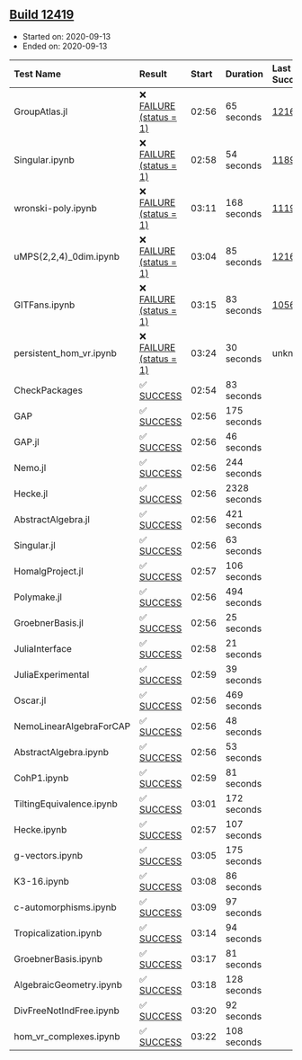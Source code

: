## [Build 12419](https://oscarci.mathematik.uni-kl.de/job/oscar/12419/)

* Started on: 2020-09-13
* Ended on: 2020-09-13

| Test Name    | Result | Start | Duration | Last Success | First Failure |
|:-------------|:-------|:------|:---------|:-------------|:--------------|
| GroupAtlas.jl | ❌ [FAILURE (status = 1)](https://oscarci.mathematik.uni-kl.de/job/oscar/12419/artifact/logs/build-12419/GroupAtlas.jl.log) | 02:56 | 65 seconds | [12167](https://oscarci.mathematik.uni-kl.de/job/oscar/12167/) | [12168](https://oscarci.mathematik.uni-kl.de/job/oscar/12168/) |
| Singular.ipynb | ❌ [FAILURE (status = 1)](https://oscarci.mathematik.uni-kl.de/job/oscar/12419/artifact/logs/build-12419/Singular.ipynb.log) | 02:58 | 54 seconds | [11893](https://oscarci.mathematik.uni-kl.de/job/oscar/11893/) | [11894](https://oscarci.mathematik.uni-kl.de/job/oscar/11894/) |
| wronski-poly.ipynb | ❌ [FAILURE (status = 1)](https://oscarci.mathematik.uni-kl.de/job/oscar/12419/artifact/logs/build-12419/wronski-poly.ipynb.log) | 03:11 | 168 seconds | [11192](https://oscarci.mathematik.uni-kl.de/job/oscar/11192/) | [11193](https://oscarci.mathematik.uni-kl.de/job/oscar/11193/) |
| uMPS(2,2,4)_0dim.ipynb | ❌ [FAILURE (status = 1)](https://oscarci.mathematik.uni-kl.de/job/oscar/12419/artifact/logs/build-12419/uMPS-2-2-4-_0dim.ipynb.log) | 03:04 | 85 seconds | [12167](https://oscarci.mathematik.uni-kl.de/job/oscar/12167/) | [12168](https://oscarci.mathematik.uni-kl.de/job/oscar/12168/) |
| GITFans.ipynb | ❌ [FAILURE (status = 1)](https://oscarci.mathematik.uni-kl.de/job/oscar/12419/artifact/logs/build-12419/GITFans.ipynb.log) | 03:15 | 83 seconds | [10566](https://oscarci.mathematik.uni-kl.de/job/oscar/10566/) | [10567](https://oscarci.mathematik.uni-kl.de/job/oscar/10567/) |
| persistent_hom_vr.ipynb | ❌ [FAILURE (status = 1)](https://oscarci.mathematik.uni-kl.de/job/oscar/12419/artifact/logs/build-12419/persistent_hom_vr.ipynb.log) | 03:24 | 30 seconds | unknown | unknown |
| CheckPackages | ✅ [SUCCESS](https://oscarci.mathematik.uni-kl.de/job/oscar/12419/artifact/logs/build-12419/CheckPackages.log) | 02:54 | 83 seconds |  |  |
| GAP | ✅ [SUCCESS](https://oscarci.mathematik.uni-kl.de/job/oscar/12419/artifact/logs/build-12419/GAP.log) | 02:56 | 175 seconds |  |  |
| GAP.jl | ✅ [SUCCESS](https://oscarci.mathematik.uni-kl.de/job/oscar/12419/artifact/logs/build-12419/GAP.jl.log) | 02:56 | 46 seconds |  |  |
| Nemo.jl | ✅ [SUCCESS](https://oscarci.mathematik.uni-kl.de/job/oscar/12419/artifact/logs/build-12419/Nemo.jl.log) | 02:56 | 244 seconds |  |  |
| Hecke.jl | ✅ [SUCCESS](https://oscarci.mathematik.uni-kl.de/job/oscar/12419/artifact/logs/build-12419/Hecke.jl.log) | 02:56 | 2328 seconds |  |  |
| AbstractAlgebra.jl | ✅ [SUCCESS](https://oscarci.mathematik.uni-kl.de/job/oscar/12419/artifact/logs/build-12419/AbstractAlgebra.jl.log) | 02:56 | 421 seconds |  |  |
| Singular.jl | ✅ [SUCCESS](https://oscarci.mathematik.uni-kl.de/job/oscar/12419/artifact/logs/build-12419/Singular.jl.log) | 02:56 | 63 seconds |  |  |
| HomalgProject.jl | ✅ [SUCCESS](https://oscarci.mathematik.uni-kl.de/job/oscar/12419/artifact/logs/build-12419/HomalgProject.jl.log) | 02:57 | 106 seconds |  |  |
| Polymake.jl | ✅ [SUCCESS](https://oscarci.mathematik.uni-kl.de/job/oscar/12419/artifact/logs/build-12419/Polymake.jl.log) | 02:56 | 494 seconds |  |  |
| GroebnerBasis.jl | ✅ [SUCCESS](https://oscarci.mathematik.uni-kl.de/job/oscar/12419/artifact/logs/build-12419/GroebnerBasis.jl.log) | 02:56 | 25 seconds |  |  |
| JuliaInterface | ✅ [SUCCESS](https://oscarci.mathematik.uni-kl.de/job/oscar/12419/artifact/logs/build-12419/JuliaInterface.log) | 02:58 | 21 seconds |  |  |
| JuliaExperimental | ✅ [SUCCESS](https://oscarci.mathematik.uni-kl.de/job/oscar/12419/artifact/logs/build-12419/JuliaExperimental.log) | 02:59 | 39 seconds |  |  |
| Oscar.jl | ✅ [SUCCESS](https://oscarci.mathematik.uni-kl.de/job/oscar/12419/artifact/logs/build-12419/Oscar.jl.log) | 02:56 | 469 seconds |  |  |
| NemoLinearAlgebraForCAP | ✅ [SUCCESS](https://oscarci.mathematik.uni-kl.de/job/oscar/12419/artifact/logs/build-12419/NemoLinearAlgebraForCAP.log) | 02:56 | 48 seconds |  |  |
| AbstractAlgebra.ipynb | ✅ [SUCCESS](https://oscarci.mathematik.uni-kl.de/job/oscar/12419/artifact/logs/build-12419/AbstractAlgebra.ipynb.log) | 02:56 | 53 seconds |  |  |
| CohP1.ipynb | ✅ [SUCCESS](https://oscarci.mathematik.uni-kl.de/job/oscar/12419/artifact/logs/build-12419/CohP1.ipynb.log) | 02:59 | 81 seconds |  |  |
| TiltingEquivalence.ipynb | ✅ [SUCCESS](https://oscarci.mathematik.uni-kl.de/job/oscar/12419/artifact/logs/build-12419/TiltingEquivalence.ipynb.log) | 03:01 | 172 seconds |  |  |
| Hecke.ipynb | ✅ [SUCCESS](https://oscarci.mathematik.uni-kl.de/job/oscar/12419/artifact/logs/build-12419/Hecke.ipynb.log) | 02:57 | 107 seconds |  |  |
| g-vectors.ipynb | ✅ [SUCCESS](https://oscarci.mathematik.uni-kl.de/job/oscar/12419/artifact/logs/build-12419/g-vectors.ipynb.log) | 03:05 | 175 seconds |  |  |
| K3-16.ipynb | ✅ [SUCCESS](https://oscarci.mathematik.uni-kl.de/job/oscar/12419/artifact/logs/build-12419/K3-16.ipynb.log) | 03:08 | 86 seconds |  |  |
| c-automorphisms.ipynb | ✅ [SUCCESS](https://oscarci.mathematik.uni-kl.de/job/oscar/12419/artifact/logs/build-12419/c-automorphisms.ipynb.log) | 03:09 | 97 seconds |  |  |
| Tropicalization.ipynb | ✅ [SUCCESS](https://oscarci.mathematik.uni-kl.de/job/oscar/12419/artifact/logs/build-12419/Tropicalization.ipynb.log) | 03:14 | 94 seconds |  |  |
| GroebnerBasis.ipynb | ✅ [SUCCESS](https://oscarci.mathematik.uni-kl.de/job/oscar/12419/artifact/logs/build-12419/GroebnerBasis.ipynb.log) | 03:17 | 81 seconds |  |  |
| AlgebraicGeometry.ipynb | ✅ [SUCCESS](https://oscarci.mathematik.uni-kl.de/job/oscar/12419/artifact/logs/build-12419/AlgebraicGeometry.ipynb.log) | 03:18 | 128 seconds |  |  |
| DivFreeNotIndFree.ipynb | ✅ [SUCCESS](https://oscarci.mathematik.uni-kl.de/job/oscar/12419/artifact/logs/build-12419/DivFreeNotIndFree.ipynb.log) | 03:20 | 92 seconds |  |  |
| hom_vr_complexes.ipynb | ✅ [SUCCESS](https://oscarci.mathematik.uni-kl.de/job/oscar/12419/artifact/logs/build-12419/hom_vr_complexes.ipynb.log) | 03:22 | 108 seconds |  |  |
